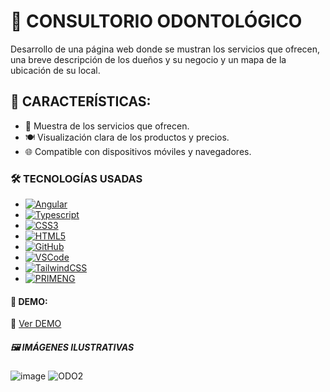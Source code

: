 # 📱 CONSULTORIO ODONTOLÓGICO

Desarrollo de una página web donde se mustran los servicios que ofrecen, una breve descripción de los dueños y su negocio y un mapa de la ubicación de su local.

## 🚀 CARACTERÍSTICAS:

- 🦷 Muestra de los servicios que ofrecen.
- 🍽️ Visualización clara de los productos y precios.
- 🌐 Compatible con dispositivos móviles y navegadores.

### 🛠️ TECNOLOGÍAS USADAS

- [![Angular][angular.io]][angular-url]
- [![Typescript][typescript.com]][typescript-url]
- [![CSS3][css3]][css3-url]
- [![HTML5][html.com]][html-url]
- [![GitHub][github.com]][github-url]
- [![VSCode][vscode.com]][vscode-url]
- [![TailwindCSS][tailwindcss.com]][tailwindcss-url]
- [![PRIMENG][primeng.com]][primeng-url]

#### 📌 DEMO:

🔗 [Ver DEMO](https://junasoft-odontologia.vercel.app/)

##### 🖼️ IMÁGENES ILUSTRATIVAS
![image](https://github.com/user-attachments/assets/8389a60c-d165-4081-8b61-73b664e08dd6)
![ODO2](https://github.com/user-attachments/assets/5da398d9-8142-4b4b-91f9-3a484d40bb50)

[angular.io]: https://img.shields.io/badge/Angular-DD0031?style=for-the-badge&logo=angular&logoColor=white
[angular-url]: https://angular.io/
[bootstrap.com]: https://img.shields.io/badge/Bootstrap-563D7C?style=for-the-badge&logo=bootstrap&logoColor=white
[bootstrap-url]: https://getbootstrap.com
[css3]: https://img.shields.io/badge/css3-%231572B6.svg?style=for-the-badge&logo=css3&logoColor=white
[css3-url]: https://www.w3schools.com/css/
[html-url]: https://developer.mozilla.org/es/docs/Web/HTML
[html.com]: https://img.shields.io/badge/Html5-orange?style=for-the-badge&logo=html5&logoColor=white
[typescript-url]: https://www.typescriptlang.org/
[typescript.com]: https://img.shields.io/badge/Typescript-33C4FF?style=for-the-badge&logo=typescript&logoColor=white
[github-url]: https://docs.github.com/es
[github.com]: https://img.shields.io/badge/Github-563D7C?style=for-the-badge&logo=github&logoColor=white
[vscode-url]: https://code.visualstudio.com/
[vscode.com]: https://img.shields.io/badge/VSCode-33C4FF?style=for-the-badge&logo=vscode&logoColor=white
[tailwindcss-url]: https://tailwindcss.com/
[tailwindcss.com]: https://img.shields.io/badge/TailwindCSS-33C4FF?style=for-the-badge&logo=tailwindcss&logoColor=white
[primeng-url]: https://primeng.org//
[primeng.com]: https://img.shields.io/badge/PRIMENG-DD0031?style=for-the-badge&logo=primeng&logoColor=white
[restapi-url]: https://restfulapi.net/
[restapi.com]: https://img.shields.io/badge/RestAPI-297E11?style=for-the-badge&logo=restapis&logoColor=white
